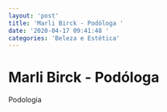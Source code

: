 ```yaml
---
layout: 'post'
title: 'Marli Birck - Podóloga '
date: '2020-04-17 09:41:48 '
categories: 'Beleza e Estética'
---
```


# Marli Birck - Podóloga 

Podologia
